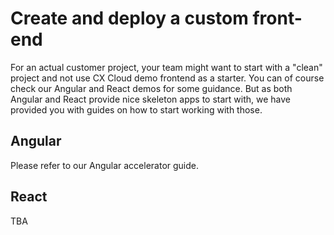# Create and deploy a custom front-end

For an actual customer project, your team might want to start with a "clean" project and not use CX Cloud demo frontend as a starter. You can of course check our Angular and React demos for some guidance. But as both Angular and React provide nice skeleton apps to start with, we have provided you with guides on how to start working with those. 

## Angular
Please refer to our Angular accelerator guide. 

## React
TBA

